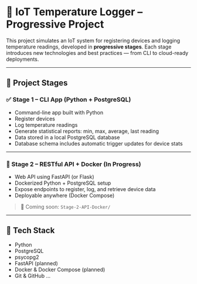 # 📡 IoT Temperature Logger – Progressive Project

This project simulates an IoT system for registering devices and logging temperature readings, developed in **progressive stages**. Each stage introduces new technologies and best practices — from CLI to cloud-ready deployments.

---

## 🧱 Project Stages

### ✅ Stage 1 – CLI App (Python + PostgreSQL)

- Command-line app built with Python
- Register devices
- Log temperature readings
- Generate statistical reports: min, max, average, last reading
- Data stored in a local PostgreSQL database
- Database schema includes automatic trigger updates for device stats

---

### 🚧 Stage 2 – RESTful API + Docker (In Progress)

- Web API using FastAPI (or Flask)
- Dockerized Python + PostgreSQL setup
- Expose endpoints to register, log, and retrieve device data
- Deployable anywhere (Docker Compose)

> 📂 Coming soon: `Stage-2-API-Docker/`

---

## 🧰 Tech Stack

- Python
- PostgreSQL
- psycopg2
- FastAPI (planned)
- Docker & Docker Compose (planned)
- Git & GitHub
...
